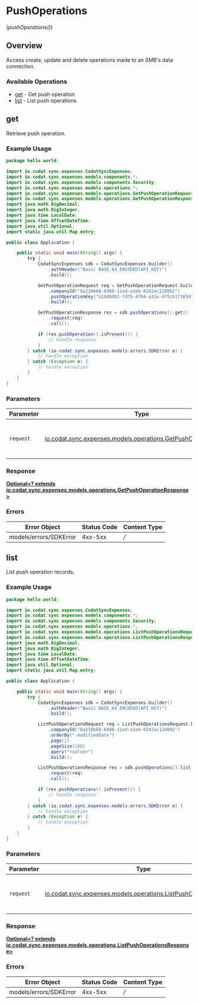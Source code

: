 # PushOperations
(*pushOperations()*)

## Overview

Access create, update and delete operations made to an SMB's data connection.

### Available Operations

* [get](#get) - Get push operation
* [list](#list) - List push operations

## get

Retrieve push operation.

### Example Usage

```java
package hello.world;

import io.codat.sync.expenses.CodatSyncExpenses;
import io.codat.sync.expenses.models.components.*;
import io.codat.sync.expenses.models.components.Security;
import io.codat.sync.expenses.models.operations.*;
import io.codat.sync.expenses.models.operations.GetPushOperationRequest;
import io.codat.sync.expenses.models.operations.GetPushOperationResponse;
import java.math.BigDecimal;
import java.math.BigInteger;
import java.time.LocalDate;
import java.time.OffsetDateTime;
import java.util.Optional;
import static java.util.Map.entry;

public class Application {

    public static void main(String[] args) {
        try {
            CodatSyncExpenses sdk = CodatSyncExpenses.builder()
                .authHeader("Basic BASE_64_ENCODED(API_KEY)")
                .build();

            GetPushOperationRequest req = GetPushOperationRequest.builder()
                .companyId("8a210b68-6988-11ed-a1eb-0242ac120002")
                .pushOperationKey("b18d8d81-fd7b-4764-a31e-475cb1f36591")
                .build();

            GetPushOperationResponse res = sdk.pushOperations().get()
                .request(req)
                .call();

            if (res.pushOperation().isPresent()) {
                // handle response
            }
        } catch (io.codat.sync.expenses.models.errors.SDKError e) {
            // handle exception
        } catch (Exception e) {
            // handle exception
        }
    }
}
```

### Parameters

| Parameter                                                                                                              | Type                                                                                                                   | Required                                                                                                               | Description                                                                                                            |
| ---------------------------------------------------------------------------------------------------------------------- | ---------------------------------------------------------------------------------------------------------------------- | ---------------------------------------------------------------------------------------------------------------------- | ---------------------------------------------------------------------------------------------------------------------- |
| `request`                                                                                                              | [io.codat.sync.expenses.models.operations.GetPushOperationRequest](../../models/operations/GetPushOperationRequest.md) | :heavy_check_mark:                                                                                                     | The request object to use for the request.                                                                             |


### Response

**[Optional<? extends io.codat.sync.expenses.models.operations.GetPushOperationResponse>](../../models/operations/GetPushOperationResponse.md)**
### Errors

| Error Object           | Status Code            | Content Type           |
| ---------------------- | ---------------------- | ---------------------- |
| models/errors/SDKError | 4xx-5xx                | */*                    |

## list

List push operation records.

### Example Usage

```java
package hello.world;

import io.codat.sync.expenses.CodatSyncExpenses;
import io.codat.sync.expenses.models.components.*;
import io.codat.sync.expenses.models.components.Security;
import io.codat.sync.expenses.models.operations.*;
import io.codat.sync.expenses.models.operations.ListPushOperationsRequest;
import io.codat.sync.expenses.models.operations.ListPushOperationsResponse;
import java.math.BigDecimal;
import java.math.BigInteger;
import java.time.LocalDate;
import java.time.OffsetDateTime;
import java.util.Optional;
import static java.util.Map.entry;

public class Application {

    public static void main(String[] args) {
        try {
            CodatSyncExpenses sdk = CodatSyncExpenses.builder()
                .authHeader("Basic BASE_64_ENCODED(API_KEY)")
                .build();

            ListPushOperationsRequest req = ListPushOperationsRequest.builder()
                .companyId("8a210b68-6988-11ed-a1eb-0242ac120002")
                .orderBy("-modifiedDate")
                .page(1)
                .pageSize(100)
                .query("<value>")
                .build();

            ListPushOperationsResponse res = sdk.pushOperations().list()
                .request(req)
                .call();

            if (res.pushOperations().isPresent()) {
                // handle response
            }
        } catch (io.codat.sync.expenses.models.errors.SDKError e) {
            // handle exception
        } catch (Exception e) {
            // handle exception
        }
    }
}
```

### Parameters

| Parameter                                                                                                                  | Type                                                                                                                       | Required                                                                                                                   | Description                                                                                                                |
| -------------------------------------------------------------------------------------------------------------------------- | -------------------------------------------------------------------------------------------------------------------------- | -------------------------------------------------------------------------------------------------------------------------- | -------------------------------------------------------------------------------------------------------------------------- |
| `request`                                                                                                                  | [io.codat.sync.expenses.models.operations.ListPushOperationsRequest](../../models/operations/ListPushOperationsRequest.md) | :heavy_check_mark:                                                                                                         | The request object to use for the request.                                                                                 |


### Response

**[Optional<? extends io.codat.sync.expenses.models.operations.ListPushOperationsResponse>](../../models/operations/ListPushOperationsResponse.md)**
### Errors

| Error Object           | Status Code            | Content Type           |
| ---------------------- | ---------------------- | ---------------------- |
| models/errors/SDKError | 4xx-5xx                | */*                    |
